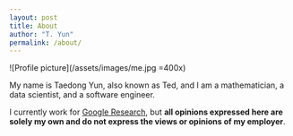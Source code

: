 ```yaml
---
layout: post
title: About
author: "T. Yun"
permalink: /about/
---
```


![Profile picture](/assets/images/me.jpg =400x)

My name is Taedong Yun, also known as Ted, and I am a mathematician, a data scientist, and a software engineer.

I currently work for [Google Research](https://research.google/people/TaedongYun/), but **all opinions expressed here are solely my own and do not express the views or opinions of my employer**.
